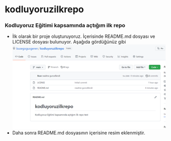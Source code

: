 # kodluyoruzilkrepo

### Kodluyoruz Eğitimi kapsamında açtığım ilk repo

- İlk olarak bir proje oluşturuyoruz. İçerisinde README.md dosyası ve LICENSE dosyası bulunuyor. Aşağıda gördüğünüz gibi
  ![Proje Resim](images/project.png)
- Daha sonra README.md dosyasının içerisine resim eklenmiştir.
